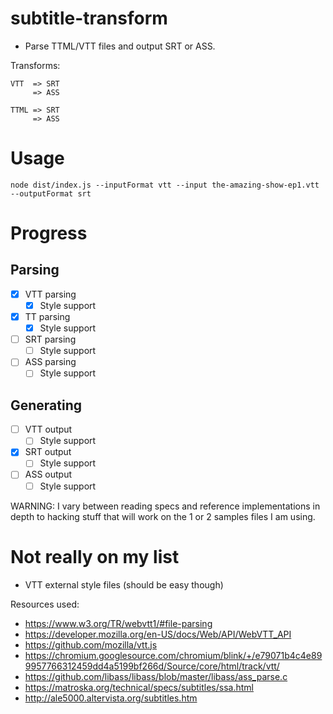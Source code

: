 # subtitle-transform

* Parse TTML/VTT files and output SRT or ASS.

Transforms:
```
VTT  => SRT
     => ASS

TTML => SRT
     => ASS
```

# Usage
```
node dist/index.js --inputFormat vtt --input the-amazing-show-ep1.vtt --outputFormat srt
```

# Progress

## Parsing
- [x] VTT parsing
  - [x] Style support
- [x] TT parsing
  - [x] Style support
- [ ] SRT parsing
  - [ ] Style support
- [ ] ASS parsing
  - [ ] Style support

## Generating
- [ ] VTT output
  - [ ] Style support
- [x] SRT output
  - [ ] Style support
- [ ] ASS output
  - [ ] Style support

WARNING: I vary between reading specs and reference implementations in depth to
hacking stuff that will work on the 1 or 2 samples files I am using.

# Not really on my list

- VTT external style files (should be easy though)

Resources used:
- https://www.w3.org/TR/webvtt1/#file-parsing
- https://developer.mozilla.org/en-US/docs/Web/API/WebVTT_API
- https://github.com/mozilla/vtt.js
- https://chromium.googlesource.com/chromium/blink/+/e79071b4c4e899957766312459dd4a5199bf266d/Source/core/html/track/vtt/
- https://github.com/libass/libass/blob/master/libass/ass_parse.c
- https://matroska.org/technical/specs/subtitles/ssa.html
- http://ale5000.altervista.org/subtitles.htm
